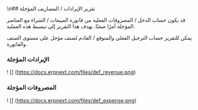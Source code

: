 \n## تقرير الإيرادات / المصاريف المؤجلة

قد يكون حساب الدخل / المصروفات الفعلية من فاتورة المبيعات / الشراء مع العناصر المؤجلة أمرًا صعبًا. يهدف هذا التقرير إلى تبسيط هذه العملية.

يمكن للتقرير حساب الترحيل الفعلي والمتوقع / القادم لصنف مؤجل على مستوى الصنف والفاتورة.

### الإيرادات المؤجلة

! [] (https://docs.erpnext.com/files/def_revenue.png)

### المصروفات المؤجلة

! [] (https://docs.erpnext.com/files/def_expense.png)
